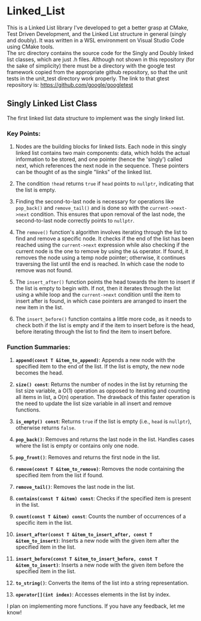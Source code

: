 # Linked_List
This is a Linked List library I've developed to get a better grasp at CMake, Test Driven Development, and the Linked List structure in general (singly and doubly). It was written in a WSL environment on Visual Studio Code using CMake tools. \
The src directory contains the source code for the Singly and Doubly linked list classes, which are just .h files. Although not shown in this repository (for the sake of simplicity) there must be a directory with the google test framework copied from the appropriate github repository, so that the unit tests in the unit_test directory work properly. The link to that gtest repository is: https://github.com/google/googletest

## Singly Linked List Class

The first linked list data structure to implement was the singly linked list.

### Key Points:
1. Nodes are the building blocks for linked lists. Each node in this singly linked list contains two main components: data, which holds the actual information to be stored, and one pointer (hence the 'singly') called next, which references the next node in the sequence. These pointers can be thought of as the single "links" of the linked list.

2. The condition `!head` returns `true` if `head` points to `nullptr`, indicating that the list is empty. 

3. Finding the second-to-last node is necessary for operations like `pop_back()` and `remove_tail()` and is done so with the `current->next->next` condition. This ensures that upon removal of the last node, the second-to-last node correctly points to `nullptr`.

4. The `remove()` function's algorithm involves iterating through the list to find and remove a specific node. It checks if the end of the list has been reached using the `current->next` expression while also checking if the current node is the one to remove by using the `&&` operator. If found, it removes the node using a temp node pointer; otherwise, it continues traversing the list until the end is reached. In which case the node to remove was not found.

5. The `insert_after()` function points the head towards the item to insert if the list is empty to begin with. If not, then it iterates through the list using a while loop and the `current->next` condition until the item to insert after is found, in which case pointers are arranged to insert the new item in the list. 

6. The  `insert_before()` function contains a little more code, as it needs to check both if the list is empty and if the item to insert before is the head, before iterating through the list to find the item to insert before. 

### Function Summaries:

1. **`append(const T &item_to_append)`**: Appends a new node with the specified item to the end of the list. If the list is empty, the new node becomes the head.

2. **`size() const`**: Returns the number of nodes in the list by returning the list size variable, a O(1) operation as opposed to iterating and counting all items in list, a O(n) operation. The drawback of this faster operation is the need to update the list size variable in all insert and remove functions.

3. **`is_empty() const`**: Returns `true` if the list is empty (i.e., `head` is `nullptr`), otherwise returns `false`.

4. **`pop_back()`**: Removes and returns the last node in the list. Handles cases where the list is empty or contains only one node.

5. **`pop_front()`**: Removes and returns the first node in the list.

6. **`remove(const T &item_to_remove)`**: Removes the node containing the specified item from the list if found.

7. **`remove_tail()`**: Removes the last node in the list.

8. **`contains(const T &item) const`**: Checks if the specified item is present in the list.

9. **`count(const T &item) const`**: Counts the number of occurrences of a specific item in the list.

10. **`insert_after(const T &item_to_insert_after, const T &item_to_insert)`**: Inserts a new node with the given item after the specified item in the list.

11. **`insert_before(const T &item_to_insert_before, const T &item_to_insert)`**: Inserts a new node with the given item before the specified item in the list.

12. **`to_string()`**: Converts the items of the list into a string representation.

13. **`operator[](int index)`**: Accesses elements in the list by index.

I plan on implementing more functions. If you have any feedback, let me know!